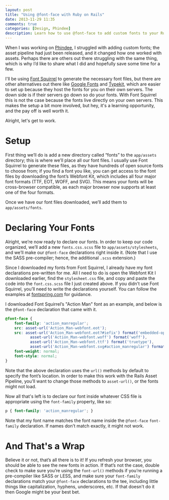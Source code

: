 ```yaml
---
layout: post
title: "Using @font-face with Ruby on Rails"
date: 2013-11-29 11:35
comments: true
categories: [Design, Phindee]
description: Learn how to use @font-face to add custom fonts to your Ruby on Rails app.
---
```


When I was working on [Phindee](http://phindee.com/), I struggled with adding custom fonts; the asset pipeline had just been released, and it changed how one worked with assets. Perhaps there are others out there struggling with the same thing, which is why I’d like to share what I did and hopefully save some time for a few.

<!-- more -->

I'll be using [Font Squirrel](http://www.fontsquirrel.com/) to generate the necessary font files, but there are other alternatives out there like [Google Fonts](https://www.google.com/fonts/) and [Typekit](http://typekit.com/), which are easier to set up because they host the fonts for you on their own servers. The down side is if their servers go down so do your fonts. With Font Squirrel this is not the case because the fonts live directly on your own servers. This makes the setup a bit more involved, but hey, it's a learning opportunity, and the pay off is well worth it.

Alright, let's get to work.

# Setup

First thing we’ll do is add a new directory called “fonts” to the `app/assets` directory; this is where we’ll place all our font files. I usually use Font Squirrel to generate these files, as they have hundreds of open source fonts to choose from; if you find a font you like, you can get access to the font files by downloading the font’s Webfont Kit, which includes all four major font formats (TTF, EOT, WOFF, and SVG). This means your fonts will be cross-browser compatible, as each major browser now supports at least one of the four formats.

Once we have our font files downloaded, we’ll add them to `app/assets/fonts`. 

# Declaring Your Fonts

Alright, we’re now ready to declare our fonts. In order to keep our code organized, we’ll add a new `fonts.css.scss` file to `app/assets/stylesheets`, and we’ll make our `@font-face` declarations right inside it. (Note that I use the SASS pre-compiler; hence, the additional `.scss` extension.) 

Since I downloaded my fonts from Font Squirrel, I already have my font declarations pre-written for me. All I need to do is open the Webfont Kit I downloaded earlier, find the `stylesheet.css` file, and copy and paste the code into the `font.css.scss` file I just created above. If you didn’t use Font Squirrel, you’ll need to write the declarations yourself. You can follow the examples at [fontspring.com](https://www.fontspring.com/blog/the-new-bulletproof-font-face-syntax) for guidance.

I downloaded Font Squirrel’s "Action Man" font as an example, and below is the `@font-face` declaration that came with it.

``` scss fonts.css.scss
@font-face {
    font-family: 'action_manregular';
    src: asset-url('Action_Man-webfont.eot');
    src: asset-url('Action_Man-webfont.eot?#iefix') format('embedded-opentype'),
           asset-url('Action_Man-webfont.woff') format('woff'),
           asset-url('Action_Man-webfont.ttf') format('truetype'),
           asset-url('Action_Man-webfont.svg#action_manregular') format('svg');
    font-weight: normal;
    font-style: normal;
}
```

Note that the above declaration uses the `url()` methods by default to specify the font’s location. In order to make this work with the Rails Asset Pipeline, you’ll want to change those methods to `asset-url()`, or the fonts might not load.

Now all that's left is to declare our font inside whatever CSS file is appropriate using the `font-family` property, like so: 

``` scss base.css.scss
p { font-family: 'action_manregular'; }
```

Note that my font name matches the font name inside the `@font-face` `font-family` declaration. If names don’t match exactly, it might not work.

# And That's a Wrap

Believe it or not, that’s all there is to it! If you refresh your browser, you should be able to see the new fonts in action. If that’s not the case, double check to make sure you’re using the `font-url()` methods if you’re running a pre-compiler like SASS or LESS, and make sure your `font-family` declarations match your `@font-face` declarations to the tee, including little things like capitalization, hyphens, underscores, etc. If that doesn't do it then Google might be your best bet.